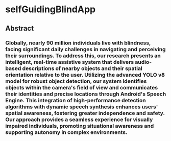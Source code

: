 # selfGuidingBlindApp

## Abstract

### Globally, nearly 90 million individuals live with blindness, facing significant daily challenges in navigating and perceiving their surroundings. To address this, our research presents an intelligent, real-time assistive system that delivers audio-based descriptions of nearby objects and their spatial orientation relative to the user. Utilizing the advanced YOLO v8 model for robust object detection, our system identifies objects within the camera's field of view and communicates their identities and precise locations through Android's Speech Engine. This integration of high-performance detection algorithms with dynamic speech synthesis enhances users' spatial awareness, fostering greater independence and safety. Our approach provides a seamless experience for visually impaired individuals, promoting situational awareness and supporting autonomy in complex environments.
